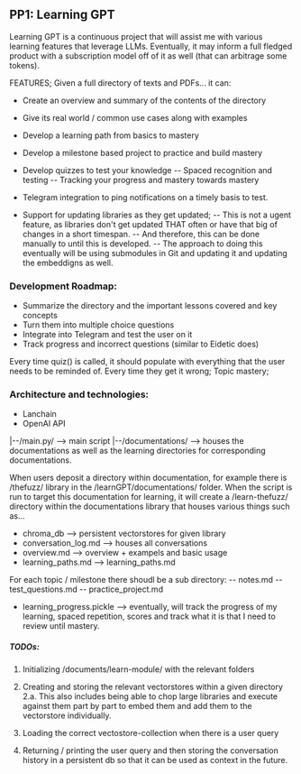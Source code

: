 ## PP1: Learning GPT
Learning GPT is a continuous project that will assist me with various learning features that leverage LLMs. Eventually, it may inform a full fledged product with a subscription model off of it as well (that can arbitrage some tokens).

FEATURES;
Given a full directory of texts and PDFs... it can:
- Create an overview and summary of the contents of the directory
- Give its real world / common use cases along with examples

- Develop a learning path from basics to mastery
- Develop a milestone based project to practice and build mastery
- Develop quizzes to test your knowledge
-- Spaced recognition and testing
-- Tracking your progress and mastery towards mastery
- Telegram integration to ping notifications on a timely basis to test.

- Support for updating libraries as they get updated;
-- This is not a ugent feature, as libraries don't get updated THAT often or have that big of changes in a short timespan.
-- And therefore, this can be done manually to until this is developed.
-- The approach to doing this eventually will be using submodules in Git and updating it and updating the embeddigns as well.

### Development Roadmap:
- Summarize the directory and the important lessons covered and key concepts
- Turn them into multiple choice questions
- Integrate into Telegram and test the user on it
- Track progress and incorrect questions (similar to Eidetic does)

Every time quiz() is called, it should populate with everything that the user needs to be reminded of.
Every time they get it wrong;
Topic mastery;


### Architecture and technologies:
- Lanchain
- OpenAI API

|--/main.py/ --> main script
|--/documentations/ --> houses the documentations as well as the learning directories for corresponding documentations.

When users deposit a directory within documentation, for example there is /thefuzz/ library in the /learnGPT/documentations/ folder. When the script is run to target this documentation for learning, it will create a /learn-thefuzz/ directory within the documentations library that houses various things such as...
- chroma_db --> persistent vectorstores for given library
- conversation_log.md --> houses all conversations
- overview.md --> overview + exampels and basic usage
- learning_paths.md --> learning_paths.md

For each topic / milestone there shoudl be a sub directory:
-- notes.md
-- test_questions.md
-- practice_project.md

- learning_progress.pickle --> eventually, will track the progress of my learning, spaced repetition, scores and track what it is that I need to review until mastery.



##### TODOs:
1. Initializing /documents/learn-module/ with the relevant folders
2. Creating and storing the relevant vectorstores within a given directory
2.a. This also includes being able to chop large libraries and execute against them part by part to embed them and add them to the vectorstore individually.

3. Loading the correct vectostore-collection when there is a user query
4. Returning / printing the user query and then storing the conversation history in a persistent db so that it can be used as context in the future.




